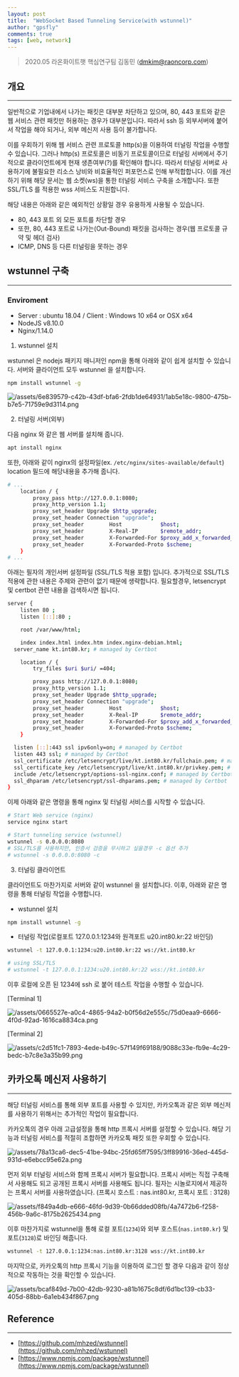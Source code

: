 ```yaml
---
layout: post
title:  "WebSocket Based Tunneling Service(with wstunnel)"
author: "gpsfly"
comments: true
tags: [web, network]
---
```


> 2020.05
라온화이트햇 핵심연구팀 김동민 (dmkim@raoncorp.com)

## 개요

---

 일반적으로 기업내에서 나가는 패킷은 대부분 차단하고 있으며, 80, 443 포트와 같은 웹 서비스 관련 패킷만 허용하는 경우가 대부분입니다. 따라서 ssh 등 외부서버에 붙어서 작업을 해야 되거나, 외부 메신저 사용 등이 불가합니다.

 이를 우회하기 위해 웹 서비스 관련 프로토콜 http(s)을 이용하여 터널링 작업을 수행할 수 있습니다. 그러나 http(s) 프로토콜은 비동기 프로토콜이므로 터널링 서버에서 주기적으로 클라이언트에게 현재 생존여부(?)를 확인해야 합니다. 따라서 터널링 서버로 사용하기에 불필요한 리소스 낭비와 비효율적인 퍼포먼스로 인해 부적합합니다. 이를 개선하기 위해 해당 문서는 웹 소켓(ws)을 통한 터널링 서비스 구축을 소개합니다. 또한 SSL/TLS 를 적용한 wss 서비스도 지원합니다.

해당 내용은 아래와 같은 예외적인 상황일 경우 유용하게 사용될 수 있습니다.

- 80, 443 포트 외 모든 포트를 차단할 경우
- 또한, 80, 443 포트로 나가는(Out-Bound) 패킷을 검사하는 경우(웹 프로토콜 규약 및 헤더 검사)
- ICMP, DNS 등 다른 터널링을 못하는 경우

## wstunnel  구축

---

### Enviroment

- Server : ubuntu 18.04 / Client : Windows 10 x64 or OSX x64
- NodeJS v8.10.0
- Nginx/1.14.0

1. wstunnel 설치

 wstunnel 은 nodejs 패키지 매니저인 npm을 통해 아래와 같이 쉽게 설치할 수 있습니다. 서버와 클라이언트 모두 wstunnel 을 설치합니다.

```bash
npm install wstunnel -g
```

![/assets/6e839579-c42b-43df-bfa6-2fdb1de64931/1ab5e18c-9800-475b-b7e5-71759e9d3114.png](/assets/6e839579-c42b-43df-bfa6-2fdb1de64931/1ab5e18c-9800-475b-b7e5-71759e9d3114.png)

2. 터널링 서버(외부)

다음 nginx 와 같은 웹 서버를 설치해 줍니다.

```bash
apt install nginx
```

 또한, 아래와 같이 nginx의 설정파일(ex. `/etc/nginx/sites-available/default`) location 필드에 해당내용을 추가해 줍니다.

```bash
# ...
	location / {
		proxy_pass http://127.0.0.1:8080;
		proxy_http_version 1.1;
		proxy_set_header Upgrade $http_upgrade;
		proxy_set_header Connection "upgrade";
		proxy_set_header        Host            $host;
		proxy_set_header        X-Real-IP       $remote_addr;
		proxy_set_header        X-Forwarded-For $proxy_add_x_forwarded_for;
		proxy_set_header        X-Forwarded-Proto $scheme;
	}
# ...
```

 아래는 필자의 개인서버 설정파일 (SSL/TLS 적용 포함) 입니다. 추가적으로 SSL/TLS 적용에 관한 내용은 주제와 관련이 없기 때문에 생략합니다. 필요할경우, letsencrypt 및 certbot 관련 내용을 검색하시면 됩니다.

```bash
server {
	listen 80 ;
	listen [::]:80 ;

	root /var/www/html;

	index index.html index.htm index.nginx-debian.html;
  server_name kt.int80.kr; # managed by Certbot

	location / {
		try_files $uri $uri/ =404;

		proxy_pass http://127.0.0.1:8080;
		proxy_http_version 1.1;
		proxy_set_header Upgrade $http_upgrade;
		proxy_set_header Connection "upgrade";
		proxy_set_header        Host            $host;
		proxy_set_header        X-Real-IP       $remote_addr;
		proxy_set_header        X-Forwarded-For $proxy_add_x_forwarded_for;
		proxy_set_header        X-Forwarded-Proto $scheme;
	}

  listen [::]:443 ssl ipv6only=on; # managed by Certbot
  listen 443 ssl; # managed by Certbot
  ssl_certificate /etc/letsencrypt/live/kt.int80.kr/fullchain.pem; # managed by Certbot
  ssl_certificate_key /etc/letsencrypt/live/kt.int80.kr/privkey.pem; # managed by Certbot
  include /etc/letsencrypt/options-ssl-nginx.conf; # managed by Certbot
  ssl_dhparam /etc/letsencrypt/ssl-dhparams.pem; # managed by Certbot
}
```

이제 아래와 같은 명령을 통해 nginx 및 터널링 서비스를 시작할 수 있습니다.

```bash
# Start Web service (nginx)
service nginx start

# Start tunneling service (wstunnel)
wstunnel -s 0.0.0.0:8080
# SSL/TLS를 사용하지만, 인증서 검증을 무시하고 싶을경우 -c 옵션 추가
# wstunnel -s 0.0.0.0:8080 -c
```

3. 터널링 클라이언트

 클라이언트도 마찬가지로 서버와 같이 wstunnel 을 설치합니다. 이후, 아래와 같은 명령을 통해 터널링 작업을 수행합니다.

- wstunnel 설치

```bash
npm install wstunnel -g
```

- 터널링 작업(로컬포트 127.0.0.1:1234와 원격포트 u20.int80.kr:22 바인딩)

```bash
wstunnel -t 127.0.0.1:1234:u20.int80.kr:22 ws://kt.int80.kr

# using SSL/TLS
# wstunnel -t 127.0.0.1:1234:u20.int80.kr:22 wss://kt.int80.kr
```

이후 로컬에 오픈 된 1234에 ssh 로 붙어 테스트 작업을 수행할 수 있습니다.

[Terminal 1]

![/assets/0665527e-a0c4-4865-94a2-b0f56d2e555c/75d0eaa9-6666-4f0d-92ad-1616ca8834ca.png](/assets/0665527e-a0c4-4865-94a2-b0f56d2e555c/75d0eaa9-6666-4f0d-92ad-1616ca8834ca.png)

[Terminal 2]

![/assets/c2d51fc1-7893-4ede-b49c-57f149f69188/9088c33e-fb9e-4c29-bedc-b7c8e3a35b99.png](/assets/c2d51fc1-7893-4ede-b49c-57f149f69188/9088c33e-fb9e-4c29-bedc-b7c8e3a35b99.png)

## 카카오톡 메신저 사용하기

---

 해당 터널링 서비스를 통해 외부 포트를 사용할 수 있지만, 카카오톡과 같은 외부 메신저를 사용하기 위해서는 추가적인 작업이 필요합니다.

 카카오톡의 경우 아래 고급설정을 통해 http 프록시 서버를 설정할 수 있습니다. 해당 기능과 터널링 서비스를 적절히 조합하면 카카오톡 패킷 또한 우회할 수 있습니다.

![/assets/78a13ca6-dec5-41be-94bc-25fd65ff7595/3ff89916-36ed-445d-931d-e6ebcc95e62a.png](/assets/78a13ca6-dec5-41be-94bc-25fd65ff7595/3ff89916-36ed-445d-931d-e6ebcc95e62a.png)

 먼저 외부 터널링 서비스와 함께 프록시 서버가 필요합니다. 프록시 서버는 직접 구축해서 사용해도 되고 공개된 프록시 서버를 사용해도 됩니다. 필자는 시놀로지에서 제공하는 프록시 서버를 사용하였습니다. (프록시 호스트 : nas.int80.kr, 프록시 포트 : 3128)

![/assets/f849a4db-e666-46fd-9d39-0b66dded08fb/4a7472b6-f258-456b-9a6c-8175b2625434.png](/assets/f849a4db-e666-46fd-9d39-0b66dded08fb/4a7472b6-f258-456b-9a6c-8175b2625434.png)

 이후 마찬가지로 wstunnel을 통해 로컬 포트(`1234`)와 외부 호스트(`nas.int80.kr`) 및 포트(`3128`)로 바인딩 해줍니다.

```bash
wstunnel -t 127.0.0.1:1234:nas.int80.kr:3128 wss://kt.int80.kr
```

 마지막으로, 카카오톡의 http 프록시 기능을 이용하여 로그인 할 경우 다음과 같이 정상적으로 작동하는 것을 확인할 수 있습니다.

![/assets/bcaf849d-7b00-42db-9230-a81b1675c8df/6d1bc139-cb33-405d-88bb-6a1eb434f867.png](/assets/bcaf849d-7b00-42db-9230-a81b1675c8df/6d1bc139-cb33-405d-88bb-6a1eb434f867.png)

## Reference

---

- [https://github.com/mhzed/wstunnel](https://github.com/mhzed/wstunnel)
- [https://www.npmjs.com/package/wstunnel](https://www.npmjs.com/package/wstunnel)